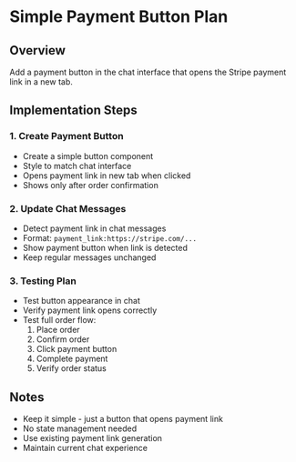 # Simple Payment Button Plan

## Overview
Add a payment button in the chat interface that opens the Stripe payment link in a new tab.

## Implementation Steps

### 1. Create Payment Button
- Create a simple button component
- Style to match chat interface
- Opens payment link in new tab when clicked
- Shows only after order confirmation

### 2. Update Chat Messages
- Detect payment link in chat messages
- Format: `payment_link:https://stripe.com/...`
- Show payment button when link is detected
- Keep regular messages unchanged

### 3. Testing Plan
- Test button appearance in chat
- Verify payment link opens correctly
- Test full order flow:
  1. Place order
  2. Confirm order
  3. Click payment button
  4. Complete payment
  5. Verify order status

## Notes
- Keep it simple - just a button that opens payment link
- No state management needed
- Use existing payment link generation
- Maintain current chat experience
